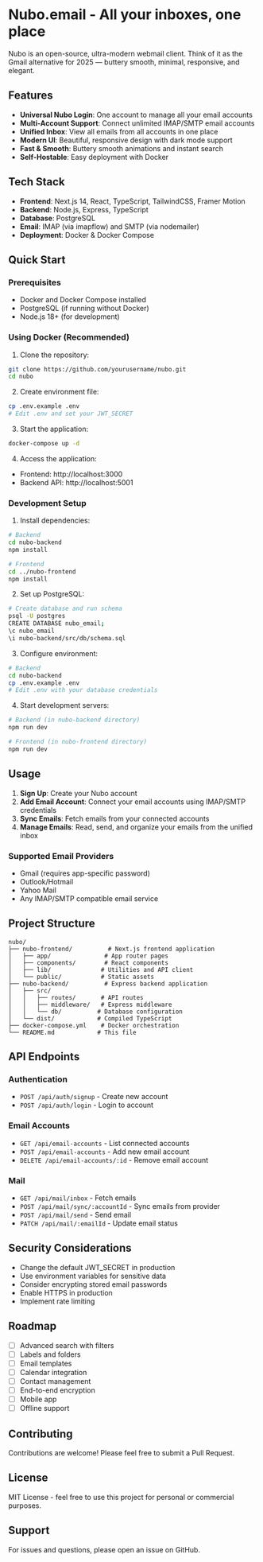 # Nubo.email - All your inboxes, one place

Nubo is an open-source, ultra-modern webmail client. Think of it as the Gmail alternative for 2025 — buttery smooth, minimal, responsive, and elegant.

## Features

- **Universal Nubo Login**: One account to manage all your email accounts
- **Multi-Account Support**: Connect unlimited IMAP/SMTP email accounts
- **Unified Inbox**: View all emails from all accounts in one place
- **Modern UI**: Beautiful, responsive design with dark mode support
- **Fast & Smooth**: Buttery smooth animations and instant search
- **Self-Hostable**: Easy deployment with Docker

## Tech Stack

- **Frontend**: Next.js 14, React, TypeScript, TailwindCSS, Framer Motion
- **Backend**: Node.js, Express, TypeScript
- **Database**: PostgreSQL
- **Email**: IMAP (via imapflow) and SMTP (via nodemailer)
- **Deployment**: Docker & Docker Compose

## Quick Start

### Prerequisites

- Docker and Docker Compose installed
- PostgreSQL (if running without Docker)
- Node.js 18+ (for development)

### Using Docker (Recommended)

1. Clone the repository:
```bash
git clone https://github.com/yourusername/nubo.git
cd nubo
```

2. Create environment file:
```bash
cp .env.example .env
# Edit .env and set your JWT_SECRET
```

3. Start the application:
```bash
docker-compose up -d
```

4. Access the application:
- Frontend: http://localhost:3000
- Backend API: http://localhost:5001

### Development Setup

1. Install dependencies:
```bash
# Backend
cd nubo-backend
npm install

# Frontend
cd ../nubo-frontend
npm install
```

2. Set up PostgreSQL:
```bash
# Create database and run schema
psql -U postgres
CREATE DATABASE nubo_email;
\c nubo_email
\i nubo-backend/src/db/schema.sql
```

3. Configure environment:
```bash
# Backend
cd nubo-backend
cp .env.example .env
# Edit .env with your database credentials
```

4. Start development servers:
```bash
# Backend (in nubo-backend directory)
npm run dev

# Frontend (in nubo-frontend directory)
npm run dev
```

## Usage

1. **Sign Up**: Create your Nubo account
2. **Add Email Account**: Connect your email accounts using IMAP/SMTP credentials
3. **Sync Emails**: Fetch emails from your connected accounts
4. **Manage Emails**: Read, send, and organize your emails from the unified inbox

### Supported Email Providers

- Gmail (requires app-specific password)
- Outlook/Hotmail
- Yahoo Mail
- Any IMAP/SMTP compatible email service

## Project Structure

```
nubo/
├── nubo-frontend/          # Next.js frontend application
│   ├── app/               # App router pages
│   ├── components/        # React components
│   ├── lib/              # Utilities and API client
│   └── public/           # Static assets
├── nubo-backend/          # Express backend application
│   ├── src/
│   │   ├── routes/       # API routes
│   │   ├── middleware/   # Express middleware
│   │   └── db/          # Database configuration
│   └── dist/            # Compiled TypeScript
├── docker-compose.yml    # Docker orchestration
└── README.md            # This file
```

## API Endpoints

### Authentication
- `POST /api/auth/signup` - Create new account
- `POST /api/auth/login` - Login to account

### Email Accounts
- `GET /api/email-accounts` - List connected accounts
- `POST /api/email-accounts` - Add new email account
- `DELETE /api/email-accounts/:id` - Remove email account

### Mail
- `GET /api/mail/inbox` - Fetch emails
- `POST /api/mail/sync/:accountId` - Sync emails from provider
- `POST /api/mail/send` - Send email
- `PATCH /api/mail/:emailId` - Update email status

## Security Considerations

- Change the default JWT_SECRET in production
- Use environment variables for sensitive data
- Consider encrypting stored email passwords
- Enable HTTPS in production
- Implement rate limiting

## Roadmap

- [ ] Advanced search with filters
- [ ] Labels and folders
- [ ] Email templates
- [ ] Calendar integration
- [ ] Contact management
- [ ] End-to-end encryption
- [ ] Mobile app
- [ ] Offline support

## Contributing

Contributions are welcome! Please feel free to submit a Pull Request.

## License

MIT License - feel free to use this project for personal or commercial purposes.

## Support

For issues and questions, please open an issue on GitHub.



